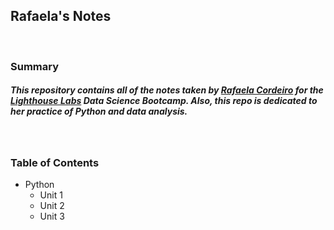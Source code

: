 ## Rafaela's Notes
<br/>

### Summary
##### This repository contains all of the notes taken by [Rafaela Cordeiro](`https://github.com/rafaelaqfc`) for the [Lighthouse Labs](`https://www.lighthouselabs.ca/en`) Data Science Bootcamp. Also, this repo is dedicated to her practice of Python and data analysis. 
<br/>

### Table of Contents
* Python
    * Unit 1
    * Unit 2
    * Unit 3

